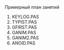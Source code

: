 Примерный план занятий
  1. KEYLOG.PAS
  2. TYPIST.PAS
  3. GFIRST.PAS
  4. GANIM.PAS
  5. GANIM2.PAS
  6. ANOID.PAS
